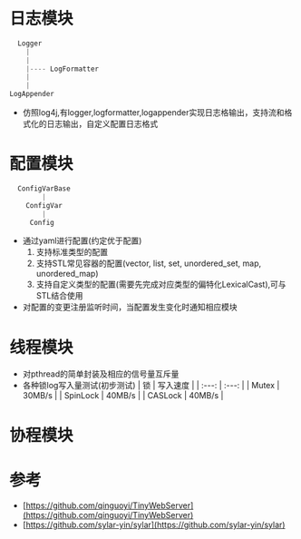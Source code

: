 # 日志模块
```cpp
  Logger 
    |
    |
    |---- LogFormatter
    |
    |
LogAppender
```
- 仿照log4j,有logger,logformatter,logappender实现日志格输出，支持流和格式化的日志输出，自定义配置日志格式
# 配置模块
```cpp
  ConfigVarBase
        |
    ConfigVar
        |
     Config
```
- 通过yaml进行配置(约定优于配置)
  1. 支持标准类型的配置
  2. 支持STL常见容器的配置(vector, list, set, unordered_set, map, unordered_map)
  3. 支持自定义类型的配置(需要先完成对应类型的偏特化LexicalCast),可与STL结合使用
- 对配置的变更注册监听时间，当配置发生变化时通知相应模块
# 线程模块
- 对pthread的简单封装及相应的信号量互斥量
- 各种锁log写入量测试(初步测试)
  | 锁 | 写入速度 |
  | :---: | :---: |
  | Mutex | 30MB/s |
  | SpinLock | 40MB/s |
  | CASLock | 40MB/s |
# 协程模块

# 参考
- [https://github.com/qinguoyi/TinyWebServer](https://github.com/qinguoyi/TinyWebServer) 
- [https://github.com/sylar-yin/sylar](https://github.com/sylar-yin/sylar)
  